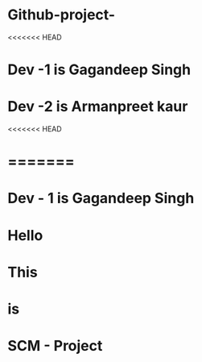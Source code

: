 # Github-project- 
<<<<<<< HEAD
# Dev -1 is Gagandeep Singh
# Dev -2 is Armanpreet kaur
<<<<<<< HEAD

=======
=======
# Dev - 1 is Gagandeep Singh

# Hello
# This
# is
# SCM - Project
# 
